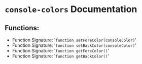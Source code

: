 # `console-colors` Documentation
## Functions:
- Function Signature: '`function setForeColor(consoleColor)`'
- Function Signature: '`function setBackColor(consoleColor)`'
- Function Signature: '`function getForeColor()`'
- Function Signature: '`function getBackColor()`'


